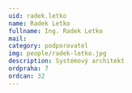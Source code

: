 ```yaml
---
uid: radek.letko
name: Radek Letko
fullname: Ing. Radek Letko
mail: 
category: podporovatel
img: people/radek-letko.jpg
description: Systémový architekt
ordpraha: 7
ordcan: 32
---
```

